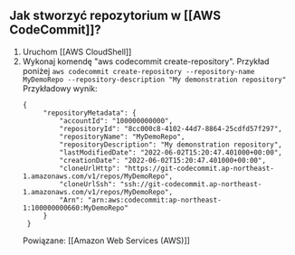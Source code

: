 ## Jak stworzyć repozytorium w [[AWS CodeCommit]]?
1. Uruchom [[AWS CloudShell]]
2. Wykonaj komendę "aws codecommit create-repository". Przykład poniżej
   ```aws codecommit create-repository --repository-name MyDemoRepo --repository-description "My demonstration repository"```
   Przykładowy wynik:
   ```
   {
	    "repositoryMetadata": {
	        "accountId": "100000000000",
	        "repositoryId": "8cc000c8-4102-44d7-8864-25cdfd57f297",
	        "repositoryName": "MyDemoRepo",
	        "repositoryDescription": "My demonstration repository",
	        "lastModifiedDate": "2022-06-02T15:20:47.401000+00:00",
	        "creationDate": "2022-06-02T15:20:47.401000+00:00",
	        "cloneUrlHttp": "https://git-codecommit.ap-northeast-1.amazonaws.com/v1/repos/MyDemoRepo",
	        "cloneUrlSsh": "ssh://git-codecommit.ap-northeast-1.amazonaws.com/v1/repos/MyDemoRepo",
	        "Arn": "arn:aws:codecommit:ap-northeast-1:100000000660:MyDemoRepo"
	    }
	}
	```
	Powiązane: [[Amazon Web Services (AWS)]]
